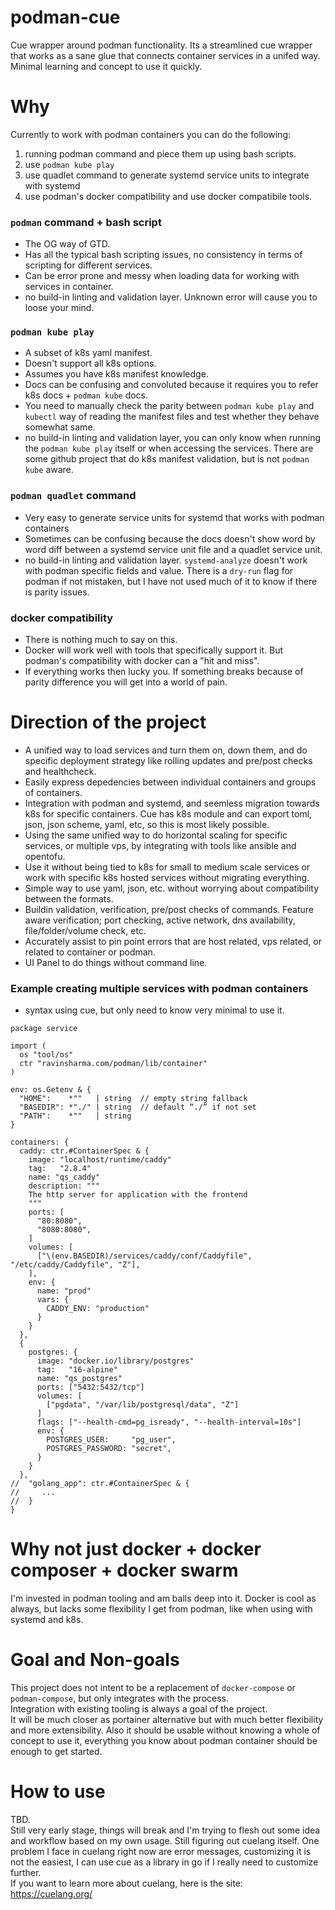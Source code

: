 # podman-cue
Cue wrapper around podman functionality. Its a streamlined cue wrapper that works as a sane glue that connects container services in a unifed way. Minimal learning and concept to use it quickly.

# Why
Currently to work with podman containers you can do the following:  
1. running podman command and piece them up using bash scripts.
2. use `podman kube play`
3. use quadlet command to generate systemd service units to integrate with systemd
4. use podman's docker compatibility and use docker compatibile tools.
 
### `podman` command + bash script
- The OG way of GTD.
- Has all the typical bash scripting issues, no consistency in terms of scripting for different services.
- Can be error prone and messy when loading data for working with services in container.
- no build-in linting and validation layer. Unknown error will cause you to loose your mind.

### `podman kube play`
- A subset of k8s yaml manifest.
- Doesn't support all k8s options.
- Assumes you have k8s manifest knowledge.
- Docs can be confusing and convoluted because it requires you to refer k8s docs + `podman kube` docs.
- You need to manually check the parity between `podman kube play` and `kubectl` way of reading the manifest files and test whether they behave somewhat same.
- no build-in linting and validation layer, you can only know when running the `podman kube play` itself or when accessing the services. There are some github project that do k8s manifest validation, but is not `podman kube` aware.
  
### `podman quadlet` command
- Very easy to generate service units for systemd that works with podman containers
- Sometimes can be confusing because the docs doesn't show word by word diff between a systemd service unit file and a quadlet service unit.
- no build-in linting and validation layer. `systemd-analyze` doesn't work with podman specific fields and value. There is a `dry-run` flag for podman if not mistaken, but I have not used much of it to know if there is parity issues.

### docker compatibility
- There is nothing much to say on this.
- Docker will work well with tools that specifically support it. But podman's compatibility with docker can a "hit and miss".
- If everything works then lucky you. If something breaks because of parity difference you will get into a world of pain.

# Direction of the project
- A unified way to load services and turn them on, down them, and do specific deployment strategy like rolling updates and pre/post checks and healthcheck.
- Easily express depedencies between individual containers and groups of containers.
- Integration with podman and systemd, and seemless migration towards k8s for specific containers. Cue has k8s module and can export toml, json, json scheme, yaml, etc, so this is most likely possible.
- Using the same unified way to do horizontal scaling for specific services, or multiple vps, by integrating with tools like ansible and opentofu.
- Use it without being tied to k8s for small to medium scale services or work with specific k8s hosted services without migrating everything.
- Simple way to use yaml, json, etc. without worrying about compatibility between the formats.
- Buildin validation, verification, pre/post checks of commands. Feature aware verification; port checking, active network, dns availability, file/folder/volume check, etc.
- Accurately assist to pin point errors that are host related, vps related, or related to container or podman.
- UI Panel to do things without command line.

### Example creating multiple services with podman containers
- syntax using cue, but only need to know very minimal to use it.

```cue
package service

import (
  os "tool/os"
  ctr "ravinsharma.com/podman/lib/container"
)

env: os.Getenv & {
  "HOME":    *""   | string  // empty string fallback
  "BASEDIR": *"./" | string  // default “./” if not set
  "PATH":    *""   | string
}

containers: {
  caddy: ctr.#ContainerSpec & {
    image: "localhost/runtime/caddy"
    tag:   "2.8.4"
    name: "qs_caddy"
    description: """
    The http server for application with the frontend
    """
    ports: [
      "80:8080",
      "8080:8080",
    ]
    volumes: [
      ["\(env.BASEDIR)/services/caddy/conf/Caddyfile", "/etc/caddy/Caddyfile", "Z"],
    ],
    env: {
      name: "prod"
      vars: {
        CADDY_ENV: "production"
      }
    }
  },
  {
    postgres: {
      image: "docker.io/library/postgres"
      tag:   "16-alpine"
      name: "qs_postgres"
      ports: ["5432:5432/tcp"]
      volumes: [
        ["pgdata", "/var/lib/postgresql/data", "Z"]
      ]
      flags: ["--health-cmd=pg_isready", "--health-interval=10s"]
      env: {
        POSTGRES_USER:     "pg_user",
        POSTGRES_PASSWORD: "secret",
      }
    }
  },
//  "golang_app": ctr.#ContainerSpec & {
//     ...
//	}
}
```

# Why not just docker + docker composer + docker swarm

I'm invested in podman tooling and am balls deep into it. Docker is cool as always, but lacks some flexibility I get from podman, like when using with systemd and k8s.

# Goal and Non-goals

This project does not intent to be a replacement of `docker-compose` or `podman-compose`, but only integrates with the process.  
Integration with existing tooling is always a goal of the project.  
It will be much closer as portainer alternative but with much better flexibility and more extensibility. Also it should be usable without knowing a whole of concept to use it, everything you know about podman container should be enough to get started.  

# How to use

TBD.   
Still very early stage, things will break and I'm trying to flesh out some idea and workflow based on my own usage. Still figuring out cuelang itself. One problem I face in cuelang right now are error messages, customizing it is not the easiest, I can use cue as a library in go if I really need to customize further.  
If you want to learn more about cuelang, here is the site:  https://cuelang.org/  
